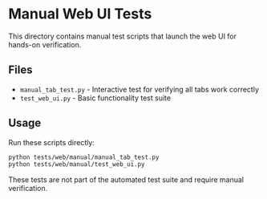 # Manual Web UI Tests

This directory contains manual test scripts that launch the web UI for hands-on verification.

## Files

- `manual_tab_test.py` - Interactive test for verifying all tabs work correctly
- `test_web_ui.py` - Basic functionality test suite

## Usage

Run these scripts directly:

```bash
python tests/web/manual/manual_tab_test.py
python tests/web/manual/test_web_ui.py
```

These tests are not part of the automated test suite and require manual verification.